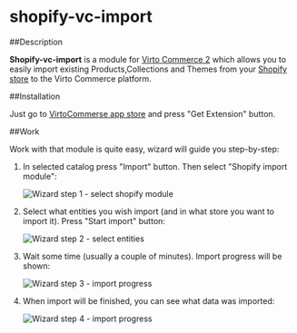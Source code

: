 # shopify-vc-import

##Description

**Shopify-vc-import** is a module for [Virto Commerce 2](https://github.com/VirtoCommerce/vc-community) which allows you to easily import existing Products,Collections and Themes from your [Shopify store](http://www.shopify.com) to the Virto Commerce platform.

##Installation

Just go to [VirtoCommerse app store](http://virtocommerce.com/apps/import-from-shopify-to-virtocommerce-platform) and press "Get Extension" button.

##Work

Work with that module is quite easy, wizard will guide you step-by-step:

1. In selected catalog press "Import" button. Then select "Shopify import module": 

   ![Wizard step 1 - select shopify module](https://www.alt-soft.com/images/github/Wizard-step-1.png)

2. Select what entities you wish import (and in what store you want to import it). Press "Start import" button:

   ![Wizard step 2 - select entities](https://www.alt-soft.com/images/github/Wizard-step-2.png)

3. Wait some time (usually a couple of minutes). Import progress will be shown:

   ![Wizard step 3 - import progress](https://www.alt-soft.com/images/github/Wizard-step-4.png)
   
4. When import will be finished, you can see what data was imported:

   ![Wizard step 4 - import progress](https://www.alt-soft.com/images/github/Wizard-step-3.png)
